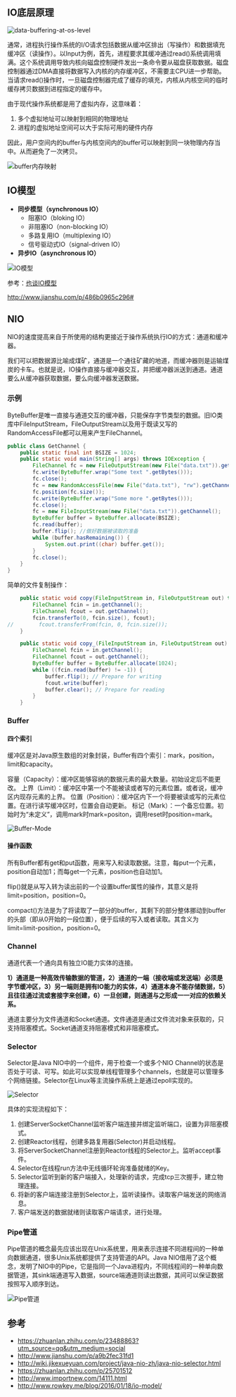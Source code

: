 ## IO底层原理

![data-buffering-at-os-level](data-buffering-at-os-level.png)

通常，进程执行操作系统的I/O请求包括数据从缓冲区排出（写操作）和数据填充缓冲区（读操作）。以Input为例，首先，进程要求其缓冲通过read()系统调用填满。这个系统调用导致内核向磁盘控制硬件发出一条命令要从磁盘获取数据。磁盘控制器通过DMA直接将数据写入内核的内存缓冲区，不需要主CPU进一步帮助。当请求read()操作时，一旦磁盘控制器完成了缓存的填充，内核从内核空间的临时缓存拷贝数据到进程指定的缓存中。

由于现代操作系统都是用了虚拟内存，这意味着：

1. 多个虚拟地址可以映射到相同的物理地址
2. 进程的虚拟地址空间可以大于实际可用的硬件内存

因此，用户空间内的buffer与内核空间内的buffer可以映射到同一块物理内存当中。从而避免了一次拷贝。

![buffer内存映射](buffer内存映射.png)

## IO模型

- **同步模型（synchronous IO）**
  - 阻塞IO（bloking IO）
  - 非阻塞IO（non-blocking IO）
  - 多路复用IO（multiplexing IO）
  - 信号驱动式IO（signal-driven IO）
- **异步IO（asynchronous IO）**

![IO模型](IO模型.jpg)

参考：[也谈IO模型](http://mp.weixin.qq.com/s?__biz=MjM5NzMyMjAwMA==&mid=2651477804&idx=1&sn=c764e6318eb5ffd8fc045f5f786e0e6e&chksm=bd253b538a52b245ec41022c13ef15190afe549b4d1180814a08544d88a0805840903d32b8e5&mpshare=1&scene=23&srcid=1127ZQuCkomrtx4j8eLOrKEC#rd)

http://www.jianshu.com/p/486b0965c296#

## NIO

NIO的速度提高来自于所使用的结构更接近于操作系统执行IO的方式：通道和缓冲器。

我们可以把数据源比喻成煤矿，通道是一个通往矿藏的地道，而缓冲器则是运输煤炭的卡车。也就是说，IO操作直接与缓冲器交互，并把缓冲器派送到通道。通道要么从缓冲器获取数据，要么向缓冲器发送数据。

### 示例

ByteBuffer是唯一直接与通道交互的缓冲器，只能保存字节类型的数据。旧IO类库中FileInputStream，FileOutputStream以及用于既读又写的RandomAccessFile都可以用来产生FileChannel。

```java
public class GetChannel {
    public static final int BSIZE = 1024;
    public static void main(String[] args) throws IOException {
        FileChannel fc = new FileOutputStream(new File("data.txt")).getChannel();
        fc.write(ByteBuffer.wrap("Some text ".getBytes()));
        fc.close();
        fc = new RandomAccessFile(new File("data.txt"), "rw").getChannel();
        fc.position(fc.size());
        fc.write(ByteBuffer.wrap("Some more ".getBytes()));
        fc.close();
        fc = new FileInputStream(new File("data.txt")).getChannel();
        ByteBuffer buffer = ByteBuffer.allocate(BSIZE);
        fc.read(buffer);
        buffer.flip(); //做好数据被读取的准备
        while (buffer.hasRemaining()) {
            System.out.print((char) buffer.get());
        }
        fc.close();
    }
}
```

简单的文件复制操作：

```java
    public static void copy(FileInputStream in, FileOutputStream out) throws IOException {
        FileChannel fcin = in.getChannel();
        FileChannel fcout = out.getChannel();
        fcin.transferTo(0, fcin.size(), fcout);
//        fcout.transferFrom(fcin, 0, fcin.size());
    }

    public static void copy_(FileInputStream in, FileOutputStream out) throws IOException {
        FileChannel fcin = in.getChannel();
        FileChannel fcout = out.getChannel();
        ByteBuffer buffer = ByteBuffer.allocate(1024);
        while ((fcin.read(buffer) != -1)) {
            buffer.flip(); // Prepare for writing
            fcout.write(buffer);
            buffer.clear(); // Prepare for reading
        }
    }
```

### Buffer

#### 四个索引

缓冲区是对Java原生数组的对象封装，Buffer有四个索引：mark，position，limit和capacity。

容量（Capacity）：缓冲区能够容纳的数据元素的最大数量。初始设定后不能更改。 
上界（Limit）：缓冲区中第一个不能被读或者写的元素位置。或者说，缓冲区内现存元素的上界。 
位置（Position）：缓冲区内下一个将要被读或写的元素位置。在进行读写缓冲区时，位置会自动更新。 
标记（Mark）：一个备忘位置。初始时为“未定义”，调用mark时mark=positon，调用reset时position=mark。 

![Buffer-Mode](Buffer-Mode.png)

#### 操作函数

所有Buffer都有get和put函数，用来写入和读取数据。注意，每put一个元素，position自动加1；而每get一个元素，position也自动加1。

flip()就是从写入转为读出前的一个设置buffer属性的操作，其意义是将limit=position，position=0。

compact()方法是为了将读取了一部分的buffer，其剩下的部分整体挪动到buffer的头部（即从0开始的一段位置），便于后续的写入或者读取。其含义为limit=limit-position，position=0。

### Channel

通道代表一个通向具有独立IO能力实体的连接。

**1）通道是一种高效传输数据的管道，2）通道的一端（接收端或发送端）必须是字节缓冲区，3）另一端则是拥有IO能力的实体，4）通道本身不能存储数据，5）且往往通过流或套接字来创建，6）一旦创建，则通道与之形成一一对应的依赖关系。**

通道主要分为文件通道和Socket通道。文件通道是通过文件流对象来获取的，只支持阻塞模式。Socket通道支持阻塞模式和非阻塞模式。

### Selector

Selector是Java NIO中的一个组件，用于检查一个或多个NIO Channel的状态是否处于可读、可写。如此可以实现单线程管理多个channels，也就是可以管理多个网络链接。Selector在Linux等主流操作系统上是通过epoll实现的。

![Selector](Selector.png)

具体的实现流程如下：

1. 创建ServerSocketChannel监听客户端连接并绑定监听端口，设置为非阻塞模式。
2. 创建Reactor线程，创建多路复用器(Selector)并启动线程。
3. 将ServerSocketChannel注册到Reactor线程的Selector上。监听accept事件。
4. Selector在线程run方法中无线循环轮询准备就绪的Key。
5. Selector监听到新的客户端接入，处理新的请求，完成tcp三次握手，建立物理连接。
6. 将新的客户端连接注册到Selector上，监听读操作。读取客户端发送的网络消息。
7. 客户端发送的数据就绪则读取客户端请求，进行处理。

### Pipe管道

Pipe管道的概念最先应该出现在Unix系统里，用来表示连接不同进程间的一种单向数据通道，很多Unix系统都提供了支持管道的API。Java NIO借用了这个概念，发明了NIO中的Pipe，它是指同一个Java进程内，不同线程间的一种单向数据管道，其sink端通道写入数据，source端通道则读出数据，其间可以保证数据按照写入顺序到达。

![Pipe管道](Pipe管道.png)

## 参考

- https://zhuanlan.zhihu.com/p/23488863?utm_source=qq&utm_medium=social
- http://www.jianshu.com/p/a9b2fec31fd1
- http://wiki.jikexueyuan.com/project/java-nio-zh/java-nio-selector.html
- https://zhuanlan.zhihu.com/p/25701512
- http://www.importnew.com/14111.html
- http://www.rowkey.me/blog/2016/01/18/io-model/